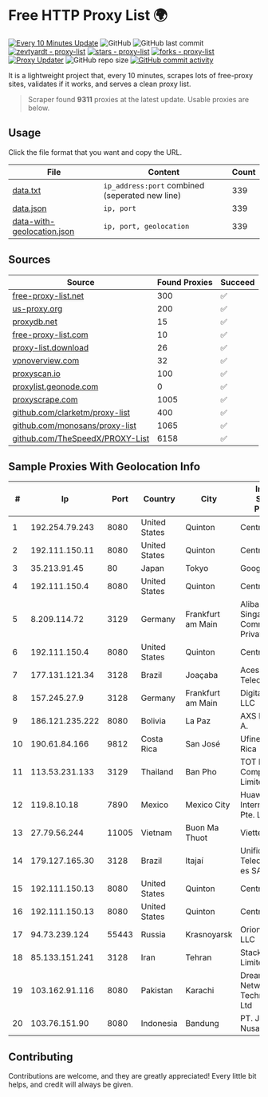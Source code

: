 
# Free HTTP Proxy List 🌍

[![Every 10 Minutes Update](https://github.com/mertguvencli/http-proxy-list/actions/workflows/main.yml/badge.svg?branch=main)](https://github.com/mertguvencli/http-proxy-list/actions/workflows/main.yml)
![GitHub](https://img.shields.io/github/license/mertguvencli/http-proxy-list)
![GitHub last commit](https://img.shields.io/github/last-commit/mertguvencli/http-proxy-list)
[![zevtyardt - proxy-list](https://img.shields.io/static/v1?label=zevtyardt&message=proxy-list&color=blue&logo=github)](https://github.com/zevtyardt/proxy-list "Go to GitHub repo")
[![stars - proxy-list](https://img.shields.io/github/stars/zevtyardt/proxy-list?style=social)](https://github.com/zevtyardt/proxy-list)
[![forks - proxy-list](https://img.shields.io/github/forks/zevtyardt/proxy-list?style=social)](https://github.com/zevtyardt/proxy-list)
[![Proxy Updater](https://github.com/zevtyardt/proxy-list/workflows/Proxy%20Updater/badge.svg)](https://github.com/zevtyardt/proxy-list/actions?query=workflow:"Proxy+Updater")
![GitHub repo size](https://img.shields.io/github/repo-size/zevtyardt/proxy-list)
[![GitHub commit activity](https://img.shields.io/github/commit-activity/m/zevtyardt/proxy-list?logo=commits)](https://github.com/zevtyardt/proxy-list/commits/main)

It is a lightweight project that, every 10 minutes, scrapes lots of free-proxy sites, validates if it works, and serves a clean proxy list.

> Scraper found **9311** proxies at the latest update. Usable proxies are below.

## Usage

Click the file format that you want and copy the URL.

|File|Content|Count|
|----|-------|-----|
|[data.txt](https://raw.githubusercontent.com/mertguvencli/http-proxy-list/main/proxy-list/data.txt)|`ip_address:port` combined (seperated new line)|339|
|[data.json](https://raw.githubusercontent.com/mertguvencli/http-proxy-list/main/proxy-list/data.json)|`ip, port`|339|
|[data-with-geolocation.json](https://raw.githubusercontent.com/mertguvencli/http-proxy-list/main/proxy-list/data-with-geolocation.json)|`ip, port, geolocation`|339|

## Sources

|Source|Found Proxies|Succeed|
|------|-------------|-------|
|[free-proxy-list.net](https://free-proxy-list.net)|300|✅|
|[us-proxy.org](https://www.us-proxy.org)|200|✅|
|[proxydb.net](http://proxydb.net)|15|✅|
|[free-proxy-list.com](https://free-proxy-list.com/?page=&port=&type%5B%5D=http&type%5B%5D=https&up_time=0&search=Search)|10|✅|
|[proxy-list.download](https://www.proxy-list.download/HTTP)|26|✅|
|[vpnoverview.com](https://vpnoverview.com/privacy/anonymous-browsing/free-proxy-servers)|32|✅|
|[proxyscan.io](https://www.proxyscan.io)|100|✅|
|[proxylist.geonode.com](https://proxylist.geonode.com/api/proxy-list?limit=300&page=1&sort_by=lastChecked&sort_type=desc&protocols=http,https)|0|✅|
|[proxyscrape.com](https://api.proxyscrape.com/v2/?request=displayproxies&protocol=http&timeout=10000&country=all&ssl=all&anonymity=all)|1005|✅|
|[github.com/clarketm/proxy-list](https://raw.githubusercontent.com/clarketm/proxy-list/master/proxy-list-raw.txt)|400|✅|
|[github.com/monosans/proxy-list](https://raw.githubusercontent.com/monosans/proxy-list/main/proxies/http.txt)|1065|✅|
|[github.com/TheSpeedX/PROXY-List](https://raw.githubusercontent.com/TheSpeedX/PROXY-List/master/http.txt)|6158|✅|


## Sample Proxies With Geolocation Info

|#|Ip|Port|Country|City|Internet Service Provider|
|-|--|----|-------|----|-------------------------|
|1|192.254.79.243|8080|United States|Quinton|Centrilogic|
|2|192.111.150.11|8080|United States|Quinton|Centrilogic|
|3|35.213.91.45|80|Japan|Tokyo|Google LLC|
|4|192.111.150.4|8080|United States|Quinton|Centrilogic|
|5|8.209.114.72|3129|Germany|Frankfurt am Main|Alibaba.com Singapore E-Commerce Private Limited|
|6|192.111.150.4|8080|United States|Quinton|Centrilogic|
|7|177.131.121.34|3128|Brazil|Joaçaba|Acessoline Telecom|
|8|157.245.27.9|3128|Germany|Frankfurt am Main|DigitalOcean, LLC|
|9|186.121.235.222|8080|Bolivia|La Paz|AXS Bolivia S. A.|
|10|190.61.84.166|9812|Costa Rica|San José|Ufinet Costa Rica|
|11|113.53.231.133|3129|Thailand|Ban Pho|TOT Public Company Limited|
|12|119.8.10.18|7890|Mexico|Mexico City|Huawei International Pte. LTD|
|13|27.79.56.244|11005|Vietnam|Buon Ma Thuot|Viettel Group|
|14|179.127.165.30|3128|Brazil|Itajaí|Unifique Telecomunica??es SA|
|15|192.111.150.13|8080|United States|Quinton|Centrilogic|
|16|192.111.150.13|8080|United States|Quinton|Centrilogic|
|17|94.73.239.124|55443|Russia|Krasnoyarsk|Orion Telecom LLC|
|18|85.133.151.241|3128|Iran|Tehran|Stack Network Limited|
|19|103.162.91.116|8080|Pakistan|Karachi|Dreams Network & Technology Pvt Ltd|
|20|103.76.151.90|8080|Indonesia|Bandung|PT. Java Digital Nusantara|



## Contributing

Contributions are welcome, and they are greatly appreciated! Every
little bit helps, and credit will always be given.

